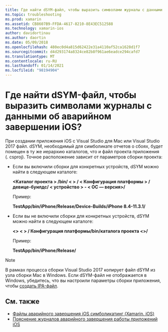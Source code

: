 ```yaml
---
title: Где найти dSYM-файл, чтобы выразить символами журналы с данными об аварийном завершении iOS?
ms.topic: troubleshooting
ms.prod: xamarin
ms.assetid: CB8607B9-FFDA-4617-8210-8E43EC512588
ms.technology: xamarin-ios
author: davidortinau
ms.author: daortin
ms.date: 05/09/2018
ms.openlocfilehash: 480ec0d4a815d62422e31a4110af52ca1628d1f7
ms.sourcegitcommit: d4d293174a8324ce82b8f961ae6eadce294cafd7
ms.translationtype: MT
ms.contentlocale: ru-RU
ms.lasthandoff: 01/14/2021
ms.locfileid: "98194904"
---
```

# <a name="where-can-i-find-the-dsym-file-to-symbolicate-ios-crash-logs"></a>Где найти dSYM-файл, чтобы выразить символами журналы с данными об аварийном завершении iOS?

При создании приложения iOS с Visual Studio для Mac или Visual Studio 2017 файл. dSYM, необходимый для симболикате отчетов о сбоях, будет помещен в ту же иерархию каталогов, что и файл проекта приложения (. csproj). Точное расположение зависит от параметров сборки проекта:

- Если вы включили сборки для конкретных устройств, dSYM можно найти в следующем каталоге:

    **&lt;Каталог проекта &gt; /bin/ &lt; &gt; / &lt; Конфигурация платформы &gt; /девице-буилдс/ &lt; устройство &gt; - &lt; ОС — версия&gt;/**

    Пример:
  
    **TestApp/bin/iPhone/Release/Device-Builds/iPhone 8.4-11.3.1/**

- Если вы не включили сборки для конкретных устройств, dSYM можно найти в следующем каталоге:

    **&lt;&gt; &lt; &gt; / Конфигурация платформы/bin/каталога проекта &lt;&gt;/**

    Пример:

    **TestApp/bin/iPhone/Release/**

> [!NOTE]
> В рамках процесса сборки Visual Studio 2017 копирует файл dSYM из узла сборки Mac в Windows. Если dSYM-файл не отображается в Windows, убедитесь, что вы настроили параметры сборки приложения, чтобы [создать IPA-файл](~/ios/deploy-test/app-distribution/ipa-support.md).

## <a name="see-also"></a>См. также

- [Файлы аварийного завершения iOS симболикатинг (Xamarin. iOS)](https://www.jmillerdev.com/symbolicating-ios-crash-files-xamarin-ios/)
- [Пояснение журналов аварийного завершения работы приложений iOS](https://www.raywenderlich.com/23704/demystifying-ios-application-crash-logs)
